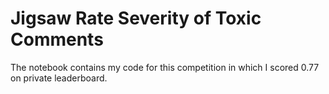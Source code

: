# Jigsaw Rate Severity of Toxic Comments

The notebook contains my code for this competition in which I scored 0.77 on private leaderboard.
